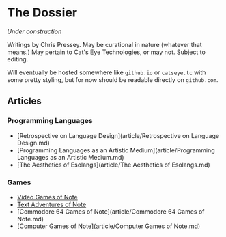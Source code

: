 The Dossier
===========

*Under construction*

Writings by Chris Pressey.  May be curational in nature (whatever that means.)
May pertain to Cat's Eye Technologies, or may not.  Subject to editing.

Will eventually be hosted somewhere like `github.io` or `catseye.tc` with some
pretty styling, but for now should be readable directly on `github.com`.

Articles
--------

### Programming Languages

*   [Retrospective on Language Design](article/Retrospective on Language Design.md)
*   [Programming Languages as an Artistic Medium](article/Programming Languages as an Artistic Medium.md)
*   [The Aesthetics of Esolangs](article/The Aesthetics of Esolangs.md)

### Games

*   [Video Games of Note](article/Video%20Games%20of%20Note.md)
*   [Text Adventures of Note](https://github.com/catseye/The-Dossier/blob/master/article/Text%20Adventures%20of%20Note.md)
*   [Commodore 64 Games of Note](article/Commodore 64 Games of Note.md)
*   [Computer Games of Note](article/Computer Games of Note.md)
